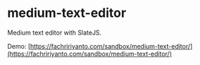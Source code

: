 # medium-text-editor
Medium text editor with SlateJS.

Demo: [https://fachririyanto.com/sandbox/medium-text-editor/](https://fachririyanto.com/sandbox/medium-text-editor/)
